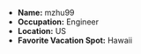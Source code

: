 - **Name:** mzhu99
- **Occupation:** Engineer
- **Location:** US
- **Favorite Vacation Spot:** Hawaii
